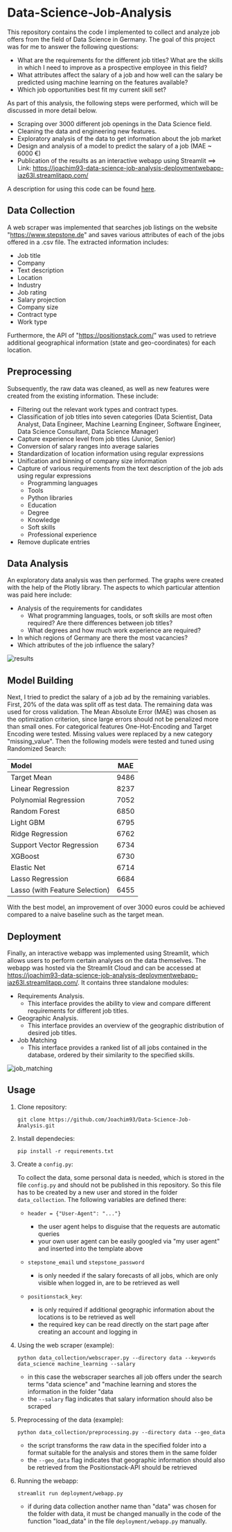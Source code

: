 # Data-Science-Job-Analysis

This repository contains the code I implemented to collect and analyze job offers from the field of Data Science in 
Germany. The goal of this project was for me to answer the following questions:
- What are the requirements for the different job titles? What are the skills in which I need to improve as a 
prospective employee in this field?
- What attributes affect the salary of a job and how well can the salary be predicted using machine learning on the 
features available?
- Which job opportunities best fit my current skill set?

As part of this analysis, the following steps were performed, which will be discussed in more detail below.
- Scraping over 3000 different job openings in the Data Science field.
- Cleaning the data and engineering new features.
- Exploratory analysis of the data to get information about the job market
- Design and analysis of a model to predict the salary of a job (MAE ~ 6000 €)
- Publication of the results as an interactive webapp using Streamlit ==> 
Link: https://joachim93-data-science-job-analysis-deploymentwebapp-iaz63l.streamlitapp.com/

A description for using this code can be found [here](#usage).


## Data Collection

A web scraper was implemented that searches job listings on the website "https://www.stepstone.de" and saves various 
attributes of each of the jobs offered in a .csv file. The extracted information includes:
- Job title
- Company
- Text description
- Location
- Industry
- Job rating
- Salary projection
- Company size
- Contract type
- Work type

Furthermore, the API of "https://positionstack.com/" was used to retrieve additional geographical information (state 
and geo-coordinates) for each location.


## Preprocessing

Subsequently, the raw data was cleaned, as well as new features were created from the existing information. 
These include:
- Filtering out the relevant work types and contract types.
- Classification of job titles into seven categories (Data Scientist, Data Analyst, Data Engineer, 
Machine Learning Engineer, Software Engineer, Data Science Consultant, Data Science Manager)
- Capture experience level from job titles (Junior, Senior)
- Conversion of salary ranges into average salaries
- Standardization of location information using regular expressions
- Unification and binning of company size information
- Capture of various requirements from the text description of the job ads using regular expressions 
    - Programming languages
    - Tools
    - Python libraries
    - Education
    - Degree
    - Knowledge
    - Soft skills
    - Professional experience
- Remove duplicate entries
    

## Data Analysis

An exploratory data analysis was then performed. The graphs were created with the help of the Plotly library. 
The aspects to which particular attention was paid here include:
- Analysis of the requirements for candidates
    - What programming languages, tools, or soft skills are most often required? Are there differences between job titles?
    - What degrees and how much work experience are required?
- In which regions of Germany are there the most vacancies?
- Which attributes of the job influence the salary?

![results](https://user-images.githubusercontent.com/38660103/192770654-20232ba0-dd16-4afa-9131-ae1d11b00ea0.png)


## Model Building

Next, I tried to predict the salary of a job ad by the remaining variables. First, 20% of the data was split off as 
test data. The remaining data was used for cross validation. The Mean Absolute Error (MAE) was chosen as the 
optimization criterion, since large errors should not be penalized more than small ones. For categorical features 
One-Hot-Encoding and Target Encoding were tested. Missing values were replaced by a new category "missing_value". 
Then the following models were tested and tuned using Randomized Search:

|Model                          |MAE    |
|:------------------------------|:-----:|
|Target Mean                    |9486   |
|Linear Regression              |8237   |
|Polynomial Regression          |7052   |
|Random Forest                  |6850   |
|Light GBM                      |6795   |
|Ridge Regression               |6762   |
|Support Vector Regression      |6734   |
|XGBoost                        |6730   |
|Elastic Net                    |6714   |
|Lasso Regression               |6684   |
|Lasso (with Feature Selection) |6455   |

With the best model, an improvement of over 3000 euros could be achieved compared to a naive baseline such as the target 
mean.


## Deployment

Finally, an interactive webapp was implemented using Streamlit, which allows users to perform certain analyses on the 
data themselves. The webapp was hosted via the Streamlit Cloud and can be accessed at 
https://joachim93-data-science-job-analysis-deploymentwebapp-iaz63l.streamlitapp.com/. It contains three standalone 
modules:
- Requirements Analysis.
    - This interface provides the ability to view and compare different requirements for different job titles.
- Geographic Analysis.
    - This interface provides an overview of the geographic distribution of desired job titles.
- Job Matching
    - This interface provides a ranked list of all jobs contained in the database, ordered by their similarity to the specified skills.

![job_matching](https://user-images.githubusercontent.com/38660103/193302405-3bf6e07f-d2ae-43e5-9444-316062ec55b5.PNG)

## Usage

1. Clone repository: 
    ````
    git clone https://github.com/Joachim93/Data-Science-Job-Analysis.git
    ````
   
2. Install dependecies:
    ````
    pip install -r requirements.txt
    ````
   
3. Create a ``config.py``:

    To collect the data, some personal data is needed, which is stored in the file ``config.py`` and should not be 
    published in this repository. So this file has to be created by a new user and stored in the folder 
    ``data_collection``. The following variables are defined there:
    
    - ``header = {"User-Agent": "..."}``
        - the user agent helps to disguise that the requests are automatic queries
        - your own user agent can be easily googled via "my user agent" and inserted into the template above

    - ``stepstone_email`` und ``stepstone_password``
        - is only needed if the salary forecasts of all jobs, which are only visible when logged in, are to be 
        retrieved as well
        
    - ``positionstack_key``:
        - is only required if additional geographic information about the locations is to be retrieved as well
        - the required key can be read directly on the start page after creating an account and logging in
        
4. Using the web scraper (example):
    ````
    python data_collection/webscraper.py --directory data --keywords data_science machine_learning --salary
    ````
    - in this case the webscraper searches all job offers under the search terms "data science" and "machine learning 
    and stores the information in the folder "data
    - the ``--salary`` flag indicates that salary information should also be scraped
    
5. Preprocessing of the data (example):
    ````
    python data_collection/preprocessing.py --directory data --geo_data
    ````
    - the script transforms the raw data in the specified folder into a format suitable for the analysis and stores 
    them in the same folder
    - the ``--geo_data`` flag indicates that geographic information should also be retrieved from the Positionstack-API
    should be retrieved
    
6. Running the webapp:
    ````
    streamlit run deployment/webapp.py
    ````
    - if during data collection another name than "data" was chosen for the folder with data, it must be changed 
    manually in the code of the function "load_data" in the file ``deployment/webapp.py`` manually.